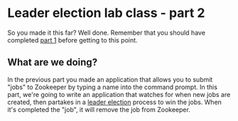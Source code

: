 # Leader election lab class - part 2

So you made it this far? Well done. Remember that you should have completed [part 1](https://github.com/jstanier/sussex-labclass-jobsubmission) before getting to this point. 

## What are we doing?

In the previous part you made an application that allows you to submit "jobs" to Zookeeper by typing a name into the command prompt. In this part, we're going to write an application that watches for when new jobs are created, then partakes in a [leader election](http://en.wikipedia.org/wiki/Leader_election) process to win the jobs. When it's completed the "job", it will remove the job from Zookeeper.

